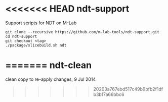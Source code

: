 <<<<<<< HEAD
ndt-support
===========

Support scripts for NDT on M-Lab

    git clone --recursive https://github.com/m-lab-tools/ndt-support.git
    cd ndt-support
    git checkout <tag>
    ./package/slicebuild.sh ndt
=======
ndt-clean
=========

clean copy to re-apply changes, 9 Jul 2014
>>>>>>> 20203a767ebd517c49b9bfb2f1dfb3b17a66bbc6
